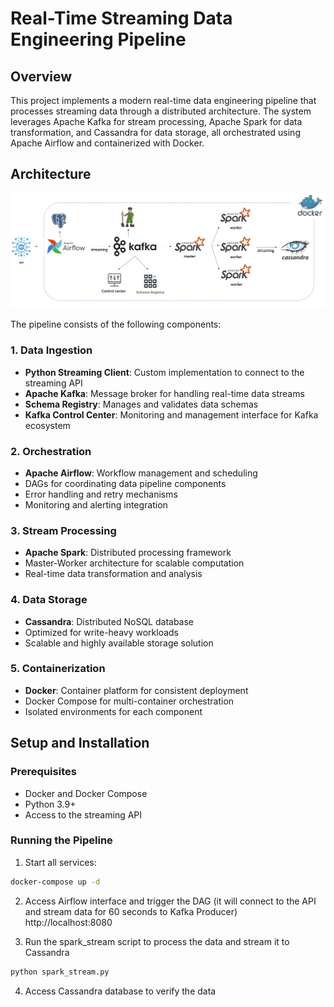 # Real-Time Streaming Data Engineering Pipeline

## Overview
This project implements a modern real-time data engineering pipeline that processes streaming data through a distributed architecture. The system leverages Apache Kafka for stream processing, Apache Spark for data transformation, and Cassandra for data storage, all orchestrated using Apache Airflow and containerized with Docker.

## Architecture
![Architecture Diagram](/data-arq.png)

The pipeline consists of the following components:

### 1. Data Ingestion
- **Python Streaming Client**: Custom implementation to connect to the streaming API
- **Apache Kafka**: Message broker for handling real-time data streams
- **Schema Registry**: Manages and validates data schemas
- **Kafka Control Center**: Monitoring and management interface for Kafka ecosystem

### 2. Orchestration
- **Apache Airflow**: Workflow management and scheduling
- DAGs for coordinating data pipeline components
- Error handling and retry mechanisms
- Monitoring and alerting integration

### 3. Stream Processing
- **Apache Spark**: Distributed processing framework
- Master-Worker architecture for scalable computation
- Real-time data transformation and analysis


### 4. Data Storage
- **Cassandra**: Distributed NoSQL database
- Optimized for write-heavy workloads
- Scalable and highly available storage solution

### 5. Containerization
- **Docker**: Container platform for consistent deployment
- Docker Compose for multi-container orchestration
- Isolated environments for each component

## Setup and Installation

### Prerequisites
- Docker and Docker Compose
- Python 3.9+
- Access to the streaming API

### Running the Pipeline

1. Start all services:
```bash
docker-compose up -d
```

2. Access Airflow interface and trigger the DAG (it will connect to the API and stream data for 60 seconds to Kafka Producer)
   http://localhost:8080

3. Run the spark_stream script to process the data and stream it to Cassandra
```bash
python spark_stream.py
```

4. Access Cassandra database to verify the data

